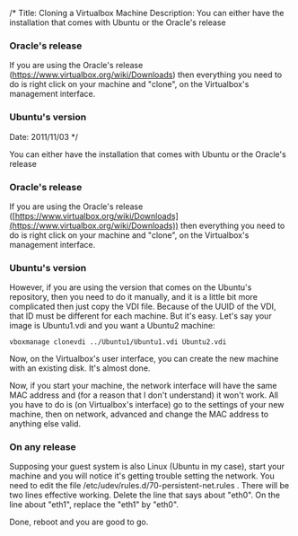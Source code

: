 /*
Title: Cloning a Virtualbox Machine
Description: You can either have the installation that comes with Ubuntu or the Oracle's release<h3>Oracle's release</h3>If you are using the Oracle's release (https://www.virtualbox.org/wiki/Downloads) then everything you need to do is right click on your machine and "clone", on the Virtualbox's management interface.<h3>Ubuntu's version</h3>
Date: 2011/11/03
*/

You can either have the installation that comes with Ubuntu or the Oracle's release

### Oracle's release

If you are using the Oracle's release ([https://www.virtualbox.org/wiki/Downloads](https://www.virtualbox.org/wiki/Downloads)) then everything you need to do is right click on your machine and "clone", on the Virtualbox's management interface.



### Ubuntu's version

However, if you are using the version that comes on the Ubuntu's repository, then you need to do it manually, and it is a little bit more complicated then just copy the VDI file. Because of the UUID of the VDI, that ID must be different for each machine. But it's easy. Let's say your image is Ubuntu1.vdi and you want a Ubuntu2 machine:

    vboxmanage clonevdi ../Ubuntu1/Ubuntu1.vdi Ubuntu2.vdi

Now, on the Virtualbox's user interface, you can create the new machine with an existing disk. It's almost done. 

Now, if you start your machine, the network interface will have the same MAC address and (for a reason that I don't understand) it won't work. All you have to do is (on Virtualbox's interface) go to the settings of your new machine, then on network, advanced and change the MAC address to anything else valid.

### On any release

Supposing your guest system is also Linux (Ubuntu in my case), start your machine and you will notice it's getting trouble setting the network. You need to edit the file /etc/udev/rules.d/70-persistent-net.rules . There will be two lines effective working. Delete the line that says about "eth0". On the line about "eth1", replace the "eth1" by "eth0". 

Done, reboot and you are good to go.

